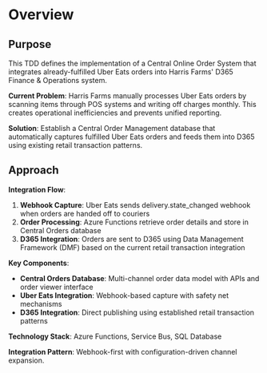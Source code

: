 # Overview

## Purpose

This TDD defines the implementation of a Central Online Order System that integrates already-fulfilled Uber Eats orders into Harris Farms' D365 Finance & Operations system.

**Current Problem**: Harris Farms manually processes Uber Eats orders by scanning items through POS systems and writing off charges monthly. This creates operational inefficiencies and prevents unified reporting.

**Solution**: Establish a Central Order Management database that automatically captures fulfilled Uber Eats orders and feeds them into D365 using existing retail transaction patterns.

## Approach

**Integration Flow**:

1. **Webhook Capture**: Uber Eats sends delivery.state_changed webhook when orders are handed off to couriers
2. **Order Processing**: Azure Functions retrieve order details and store in Central Orders database
3. **D365 Integration**: Orders are sent to D365 using Data Management Framework (DMF) based on the current retail transaction integration

**Key Components**:

- **Central Orders Database**: Multi-channel order data model with APIs and order viewer interface
- **Uber Eats Integration**: Webhook-based capture with safety net mechanisms
- **D365 Integration**: Direct publishing using established retail transaction patterns

**Technology Stack**: Azure Functions, Service Bus, SQL Database

**Integration Pattern**: Webhook-first with configuration-driven channel expansion.